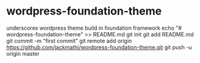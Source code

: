 # wordpress-foundation-theme
underscores wordpress theme build in foundation framework
echo "# wordpress-foundation-theme" >> README.md
git init
git add README.md
git commit -m "first commit"
git remote add origin https://github.com/jackmathi/wordpress-foundation-theme.git
git push -u origin master
